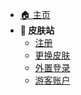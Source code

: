 <!-- 其他信息、皮肤站 -->

- [🏠 主页](/README.md)
- **👰 皮肤站**
  - [注册](/skin/register.md)
  - [更换皮肤](/skin/change_skin.md)
  - [外置登录](/skin/single_login.md)
  - [游客账户](/skin/guest_account.md)
